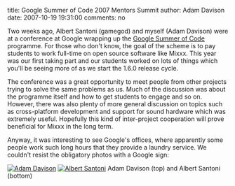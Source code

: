title: Google Summer of Code 2007 Mentors Summit
author: Adam Davison
date: 2007-10-19 19:31:00
comments: no

Two weeks ago, Albert Santoni (gamegod) and myself (Adam Davison) were at a conference at Google wrapping up the [Google Summer of Code](http://code.google.com/soc/2007/) programme.
For those who don't know, the goal of the scheme is to pay students to work full-time on open source software like Mixxx.
This year was our first taking part and our students worked on lots of things which you'll be seeing more of as we start the 1.6.0 release cycle.

The conference was a great opportunity to meet people from other projects trying to solve the same problems as us.
Much of the discussion was about the programme itself and how to get students to engage and so on.
However, there was also plenty of more general discussion on topics such as cross-platform development and support for sound hardware which was extremely useful.
Hopefully this kind of inter-project cooperation will prove beneficial for Mixxx in the long term.

Anyway, it was interesting to see Google's offices, where apparently some people work such long hours that they provide a laundry service.
We couldn't resist the obligatory photos with a Google sign:

[![Adam Davison]({static}/images/news/06102007732.jpg)]({static}/images/news/06102007732.jpg)
[![Albert Santoni]({static}/images/news/06102007731.jpg)]({static}/images/news/06102007731.jpg)
Adam Davison (top) and Albert Santoni (bottom)
